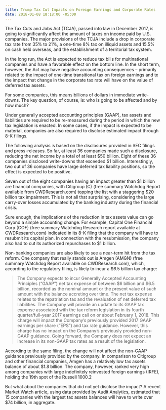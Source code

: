 ```yaml
---
title: Trump Tax Cut Impacts on Foreign Earnings and Corporate Rates
date: 2018-01-08 18:18:00 -05:00
---
```


The Tax Cuts and Jobs Act (TCJA), passed into law in December 2017, is going to significantly affect the amount of taxes on income paid by U.S. companies. The major provisions of the TCJA include a drop in corporate tax rate from 35% to 21%, a one-time 8% tax on illiquid assets and 15.5% on cash held overseas, and the establishment of a territorial tax system.

In the long run, the Act is expected to reduce tax bills for multinational companies and have a favorable effect on the bottom line. In the short term, however, the Act may have negative accounting consequences – primarily related to the impact of one-time transitional tax on foreign earnings and to the impact that change in the corporate tax rate will have on the value of deferred tax assets.

For some companies, this means billions of dollars in immediate write-downs. The key question, of course, is: who is going to be affected and by how much?

Under generally accepted accounting principles (GAAP), tax assets and liabilities are required to be re-measured during the period in which the new tax legislation is enacted. In some cases, if the impact is expected to be material, companies are also required to disclose estimated impact through 8-K filings.

The following analysis is based on the disclosures provided in SEC filings and press-releases. So far, at least 36 companies made such a disclosure, reducing the net income by a total of at least $50 billion. Eight of these 36 companies disclosed write-downs that exceeded $1 billion. Interestingly, two out of 36 companies have large deferred tax liability positions, so the effect is expected to be positive.

Seven out of the eight companies having  an impact greater than $1 billion are financial companies, with Citigroup (C) (free summary Watchdog Report available from CWDResearch.com)  topping the list with a staggering $20 billion tax impairment. This is not all that surprising, considering the large carry-over losses accumulated by the banking industry during the financial crisis.

Sure enough, the implications of the reduction in tax assets value can go beyond a simple accounting change. For example, Capital One Financial Corp (COF) (free summary Watchdog Research report available at CWDResearch.com)  indicated in its 8-K filing that the company will have to resubmit its capital plan. In connection with the resubmission, the company also had to cut its authorized repurchases to $1 billion.

Non-banking companies are also likely to see a near-term hit from the tax reform. One company that really stands out is Amgen (AMGN) (free summary Watchdog Report available on CWDResearch.com), which, according to the regulatory filing, is likely to incur a $6.5 billion tax charge:

> The Company expects to incur Generally Accepted Accounting Principles (“GAAP”) net tax expense of between $6 billion and $6.5 billion, recorded as the nominal amount or the present value of such amount with the balance accreting over time. The net tax expense relates to the repatriation tax and the revaluation of net deferred tax liabilities. The Company will provide an update to its GAAP tax expense associated with the tax reform legislation in its fourth quarter/full-year 2017 earnings call on or about February 1, 2018. This charge will impact the Company’s previously provided 2017 GAAP earnings per share (“EPS”) and tax rate guidance. However, this charge has no impact on the Company’s previously provided non-GAAP guidance. Going forward, the Company does not expect an increase in its non-GAAP tax rates as a result of the legislation.

According to the same filing, the change will not affect the non-GAAP guidance previously provided by the company. In comparison to Citigroup and other financial companies, Amgen has a relatively low tax assets balance of about $1.8 billion. The company, however, ranked very high among companies with large indefinitely reinvested foreign earnings (IRFE), holding the 19th spot of the Russell 1000.2

But what about the companies that did not yet disclose the impact? A recent Market Watch article, using data provided by Audit Analytics, estimated that 15 companies with the largest tax assets balances will have to write over $74 billion, in aggregate.